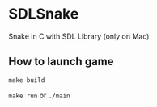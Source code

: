 # SDLSnake
Snake in C with SDL Library (only on Mac)

## How to launch game
`make build`

`make run` or `./main`

